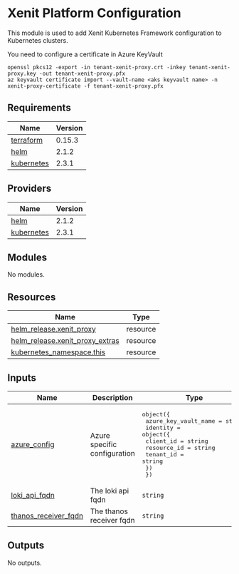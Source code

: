 # Xenit Platform Configuration

This module is used to add Xenit Kubernetes Framework configuration to Kubernetes clusters.

You need to configure a certificate in Azure KeyVault
```shell
openssl pkcs12 -export -in tenant-xenit-proxy.crt -inkey tenant-xenit-proxy.key -out tenant-xenit-proxy.pfx
az keyvault certificate import --vault-name <aks keyvault name> -n xenit-proxy-certificate -f tenant-xenit-proxy.pfx
```

## Requirements

| Name | Version |
|------|---------|
| <a name="requirement_terraform"></a> [terraform](#requirement\_terraform) | 0.15.3 |
| <a name="requirement_helm"></a> [helm](#requirement\_helm) | 2.1.2 |
| <a name="requirement_kubernetes"></a> [kubernetes](#requirement\_kubernetes) | 2.3.1 |

## Providers

| Name | Version |
|------|---------|
| <a name="provider_helm"></a> [helm](#provider\_helm) | 2.1.2 |
| <a name="provider_kubernetes"></a> [kubernetes](#provider\_kubernetes) | 2.3.1 |

## Modules

No modules.

## Resources

| Name | Type |
|------|------|
| [helm_release.xenit_proxy](https://registry.terraform.io/providers/hashicorp/helm/2.1.2/docs/resources/release) | resource |
| [helm_release.xenit_proxy_extras](https://registry.terraform.io/providers/hashicorp/helm/2.1.2/docs/resources/release) | resource |
| [kubernetes_namespace.this](https://registry.terraform.io/providers/hashicorp/kubernetes/2.3.1/docs/resources/namespace) | resource |

## Inputs

| Name | Description | Type | Default | Required |
|------|-------------|------|---------|:--------:|
| <a name="input_azure_config"></a> [azure\_config](#input\_azure\_config) | Azure specific configuration | <pre>object({<br>    azure_key_vault_name = string<br>    identity = object({<br>      client_id   = string<br>      resource_id = string<br>      tenant_id   = string<br>    })<br>  })</pre> | n/a | yes |
| <a name="input_loki_api_fqdn"></a> [loki\_api\_fqdn](#input\_loki\_api\_fqdn) | The loki api fqdn | `string` | n/a | yes |
| <a name="input_thanos_receiver_fqdn"></a> [thanos\_receiver\_fqdn](#input\_thanos\_receiver\_fqdn) | The thanos receiver fqdn | `string` | n/a | yes |

## Outputs

No outputs.
